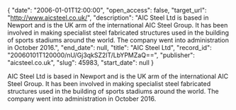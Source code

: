 {
  "date": "2006-01-01T12:00:00", 
  "open_access": false, 
  "target_url": "http://www.aicsteel.co.uk/", 
  "description": "AIC Steel Ltd is based in Newport and is the UK arm of the international AIC Steel Group. It has been involved in making specialist steel fabricated structures used in the building of sports stadiums around the world. The company went into administration in October 2016.", 
  "end_date": null, 
  "title": "AIC Steel Ltd", 
  "record_id": "20060101T120000/nU/Gj3qkSZ2lT/LbYPMZaQ==", 
  "publisher": "aicsteel.co.uk", 
  "slug": 45983, 
  "start_date": null
}

AIC Steel Ltd is based in Newport and is the UK arm of the international AIC Steel Group. It has been involved in making specialist steel fabricated structures used in the building of sports stadiums around the world. The company went into administration in October 2016.